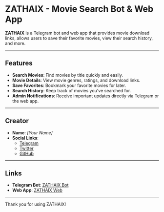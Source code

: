 # ZATHAIX - Movie Search Bot & Web App

**ZATHAIX** is a Telegram bot and web app that provides movie download links, allows users to save their favorite movies, view their search history, and more.

---

## Features
- **Search Movies**: Find movies by title quickly and easily.
- **Movie Details**: View movie genres, ratings, and download links.
- **Save Favorites**: Bookmark your favorite movies for later.
- **Search History**: Keep track of movies you've searched for.
- **Admin Notifications**: Receive important updates directly via Telegram or the web app.

---

## Creator
- **Name**: *[Your Name]*  
- **Social Links**:  
  - [Telegram](https://t.me/YourTelegramUsername)  
  - [Twitter](https://twitter.com/YourTwitterUsername)  
  - [GitHub](https://github.com/YourGitHubUsername)

---

## Links
- **Telegram Bot**: [ZATHAIX Bot](https://t.me/YourBotUsername)  
- **Web App**: [ZATHAIX Web](https://your-web-app-link.com)

---

Thank you for using ZATHAIX!
